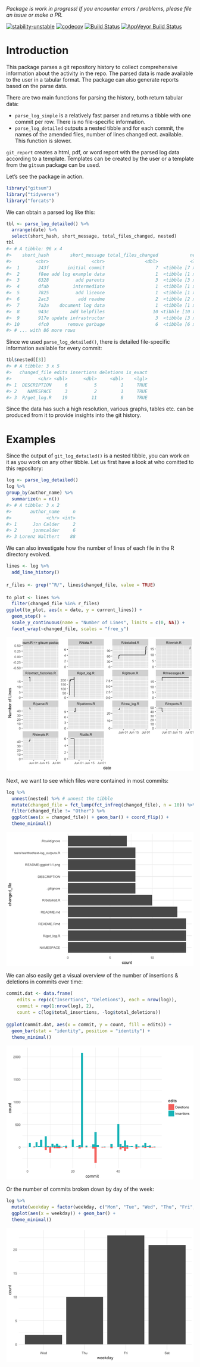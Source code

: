 
<!-- README.md is generated from README.Rmd. Please edit that file -->

*Package is work in progress\! If you encounter errors / problems,
please file an issue or make a
PR.*

[![stability-unstable](https://img.shields.io/badge/stability-unstable-yellow.svg)](https://github.com/joethorley/stability-badges#unstable)
[![codecov](https://codecov.io/gh/lorenzwalthert/gitsum/branch/master/graph/badge.svg)](https://codecov.io/gh/lorenzwalthert/gitsum)
[![Build
Status](https://travis-ci.org/lorenzwalthert/gitsum.svg?branch=master)](https://travis-ci.org/lorenzwalthert/gitsum)
[![AppVeyor Build
Status](https://ci.appveyor.com/api/projects/status/github/lorenzwalthert/gitsum?branch=master&svg=true)](https://ci.appveyor.com/project/lorenzwalthert/gitsum)

# Introduction

This package parses a git repository history to collect comprehensive
information about the activity in the repo. The parsed data is made
available to the user in a tabular format. The package can also generate
reports based on the parse data.

There are two main functions for parsing the history, both return
tabular data:

  - `parse_log_simple` is a relatively fast parser and returns a tibble
    with one commit per row. There is no file-specific information.
  - `parse_log_detailed` outputs a nested tibble and for each commit,
    the names of the amended files, number of lines changed ect.
    available. This function is slower.

`git_report` creates a html, pdf, or word report with the parsed log
data according to a template. Templates can be created by the user or a
template from the `gitsum` package can be used.

Let’s see the package in action.

``` r
library("gitsum")
library("tidyverse")
library("forcats")
```

We can obtain a parsed log like this:

``` r
tbl <- parse_log_detailed() %>%
  arrange(date) %>%
  select(short_hash, short_message, total_files_changed, nested)
tbl 
#> # A tibble: 96 x 4
#>    short_hash        short_message total_files_changed            nested
#>         <chr>                <chr>               <dbl>            <list>
#>  1       243f       initial commit                   7  <tibble [7 x 5]>
#>  2       f8ee add log example data                   1  <tibble [1 x 5]>
#>  3       6328          add parents                   3  <tibble [3 x 5]>
#>  4       dfab         intermediate                   1  <tibble [1 x 5]>
#>  5       7825          add licence                   1  <tibble [1 x 5]>
#>  6       2ac3           add readme                   2  <tibble [2 x 5]>
#>  7       7a2a    document log data                   1  <tibble [1 x 5]>
#>  8       943c        add helpfiles                  10 <tibble [10 x 5]>
#>  9       917e update infrastructur                   3  <tibble [3 x 5]>
#> 10       4fc0       remove garbage                   6  <tibble [6 x 5]>
#> # ... with 86 more rows
```

Since we used `parse_log_detailed()`, there is detailed file-specific
information available for every commit:

``` r
tbl$nested[[3]]
#> # A tibble: 3 x 5
#>   changed_file edits insertions deletions is_exact
#>          <chr> <dbl>      <dbl>     <dbl>    <lgl>
#> 1  DESCRIPTION     6          5         1     TRUE
#> 2    NAMESPACE     3          2         1     TRUE
#> 3  R/get_log.R    19         11         8     TRUE
```

Since the data has such a high resolution, various graphs, tables etc.
can be produced from it to provide insights into the git history.

# Examples

Since the output of `git_log_detailed()` is a nested tibble, you can
work on it as you work on any other tibble. Let us first have a look at
who comitted to this repository:

``` r
log <- parse_log_detailed()
log %>%
group_by(author_name) %>%
  summarize(n = n())
#> # A tibble: 3 x 2
#>       author_name     n
#>             <chr> <int>
#> 1      Jon Calder     2
#> 2      jonmcalder     6
#> 3 Lorenz Walthert    88
```

We can also investigate how the number of lines of each file in the R
directory evolved.

``` r
lines <- log %>%
  add_line_history()

r_files <- grep("^R/", lines$changed_file, value = TRUE)

to_plot <- lines %>%
  filter(changed_file %in% r_files)
ggplot(to_plot, aes(x = date, y = current_lines)) + 
  geom_step() + 
  scale_y_continuous(name = "Number of Lines", limits = c(0, NA)) + 
  facet_wrap(~changed_file, scales = "free_y")
```

![](README-per_file-1.png)<!-- -->

Next, we want to see which files were contained in most commits:

``` r
log %>%
  unnest(nested) %>% # unnest the tibble
  mutate(changed_file = fct_lump(fct_infreq(changed_file), n = 10)) %>%
  filter(changed_file != "Other") %>%
  ggplot(aes(x = changed_file)) + geom_bar() + coord_flip() + 
  theme_minimal()
```

![](README-ggplot1-1.png)<!-- -->

We can also easily get a visual overview of the number of insertions &
deletions in commits over time:

``` r
commit.dat <- data.frame(
    edits = rep(c("Insertions", "Deletions"), each = nrow(log)),
    commit = rep(1:nrow(log), 2),
    count = c(log$total_insertions, -log$total_deletions))
    
ggplot(commit.dat, aes(x = commit, y = count, fill = edits)) + 
  geom_bar(stat = "identity", position = "identity") +  
  theme_minimal()
```

![](README-ggplot2-1.png)<!-- -->

Or the number of commits broken down by day of the week:

``` r
log %>%
  mutate(weekday = factor(weekday, c("Mon", "Tue", "Wed", "Thu", "Fri", "Sat", "Sun"))) %>% 
  ggplot(aes(x = weekday)) + geom_bar() + 
  theme_minimal()
```

![](README-ggplot3-1.png)<!-- -->
